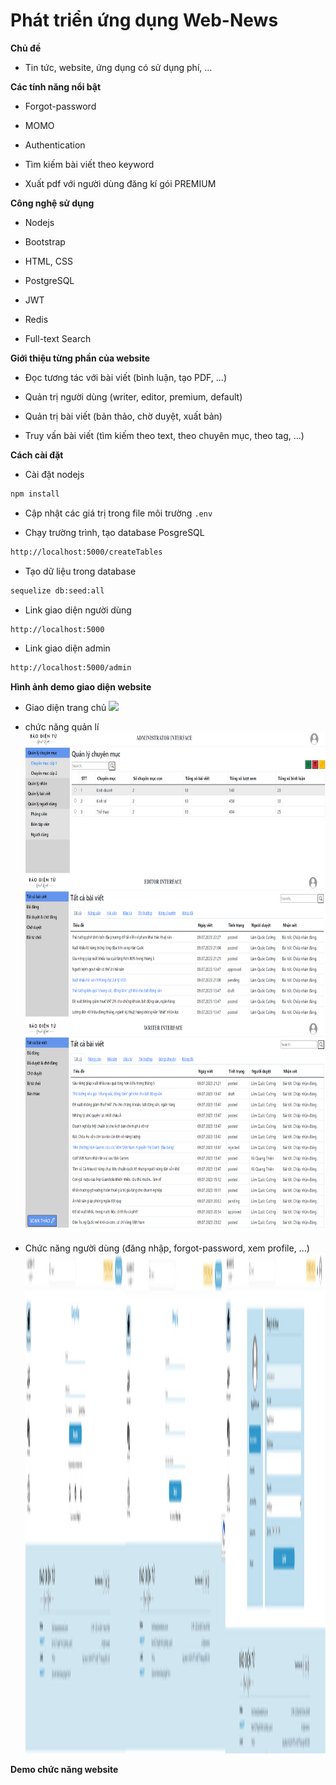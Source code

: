 # Phát triển ứng dụng Web-News

**Chủ đề**

-   Tin tức, website, ứng dụng có sử dụng phí, ...

**Các tính năng nổi bật**

-   Forgot-password

-   MOMO

-   Authentication

-   Tìm kiếm bài viết theo keyword

-   Xuất pdf với người dùng đăng kí gói PREMIUM

**Công nghệ sử dụng**

-   Nodejs

-   Bootstrap

-   HTML, CSS

-   PostgreSQL

-   JWT

-   Redis

-   Full-text Search

**Giới thiệu từng phần của website**

-   Đọc tương tác với bài viết (bình luận, tạo PDF, ...)

-   Quản trị người dùng (writer, editor, premium, default)

-   Quản trị bài viết (bản thảo, chờ duyệt, xuất bản)

-   Truy vấn bài viết (tìm kiếm theo text, theo chuyên mục, theo tag, ...)

**Cách cài đặt**

-   Cài đặt nodejs

```bash
npm install
```

-   Cập nhật các giá trị trong file môi trường `.env`

-   Chạy trường trình, tạo database PosgreSQL

```bash
http://localhost:5000/createTables
```

-   Tạo dữ liệu trong database

```bash
sequelize db:seed:all
```

-   Link giao diện người dùng

```bash
http://localhost:5000
```

-   Link giao diện admin

```bash
http://localhost:5000/admin
```

**Hình ảnh demo giao diện website**

-   Giao diện trang chủ
    <img src="./index.png" width="" height="800">

-   chức năng quản lí
    <img src="./manage.png" width="" height="800">

-   Chức năng người dùng (đăng nhập, forgot-password, xem profile, ...)
    <img src="./user.png" width="" height="800">

**Demo chức năng website**
